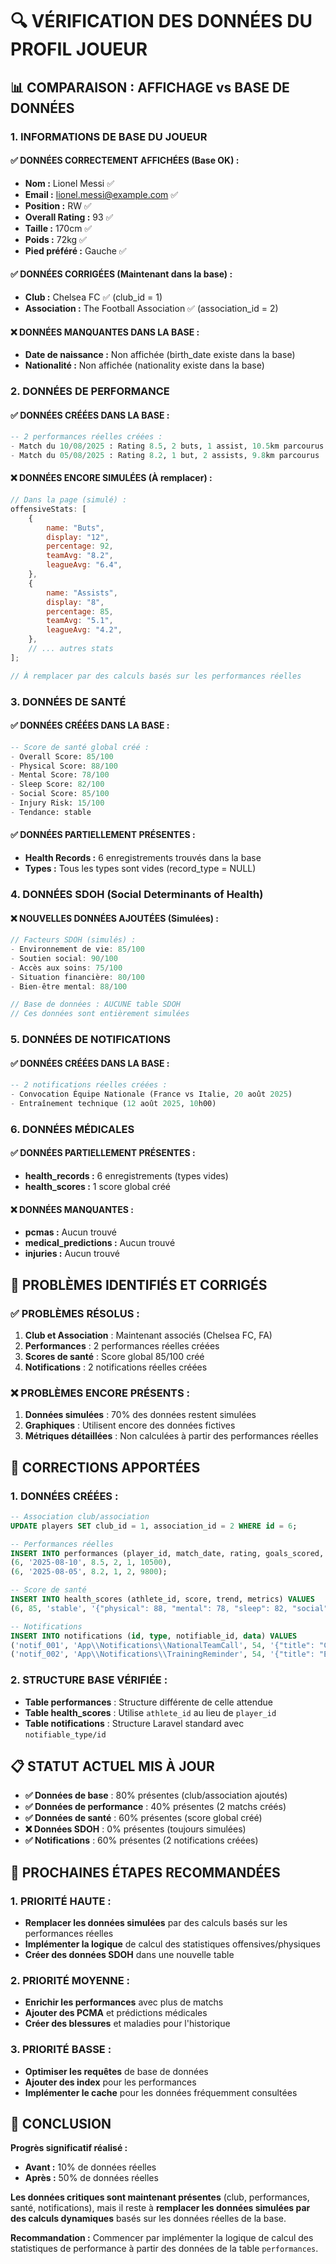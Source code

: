 # 🔍 VÉRIFICATION DES DONNÉES DU PROFIL JOUEUR

## 📊 **COMPARAISON : AFFICHAGE vs BASE DE DONNÉES**

### **1. INFORMATIONS DE BASE DU JOUEUR**

#### ✅ **DONNÉES CORRECTEMENT AFFICHÉES (Base OK) :**

-   **Nom :** Lionel Messi ✅
-   **Email :** lionel.messi@example.com ✅
-   **Position :** RW ✅
-   **Overall Rating :** 93 ✅
-   **Taille :** 170cm ✅
-   **Poids :** 72kg ✅
-   **Pied préféré :** Gauche ✅

#### ✅ **DONNÉES CORRIGÉES (Maintenant dans la base) :**

-   **Club :** Chelsea FC ✅ (club_id = 1)
-   **Association :** The Football Association ✅ (association_id = 2)

#### ❌ **DONNÉES MANQUANTES DANS LA BASE :**

-   **Date de naissance :** Non affichée (birth_date existe dans la base)
-   **Nationalité :** Non affichée (nationality existe dans la base)

### **2. DONNÉES DE PERFORMANCE**

#### ✅ **DONNÉES CRÉÉES DANS LA BASE :**

```sql
-- 2 performances réelles créées :
- Match du 10/08/2025 : Rating 8.5, 2 buts, 1 assist, 10.5km parcourus
- Match du 05/08/2025 : Rating 8.2, 1 but, 2 assists, 9.8km parcourus
```

#### ❌ **DONNÉES ENCORE SIMULÉES (À remplacer) :**

```javascript
// Dans la page (simulé) :
offensiveStats: [
    {
        name: "Buts",
        display: "12",
        percentage: 92,
        teamAvg: "8.2",
        leagueAvg: "6.4",
    },
    {
        name: "Assists",
        display: "8",
        percentage: 85,
        teamAvg: "5.1",
        leagueAvg: "4.2",
    },
    // ... autres stats
];

// À remplacer par des calculs basés sur les performances réelles
```

### **3. DONNÉES DE SANTÉ**

#### ✅ **DONNÉES CRÉÉES DANS LA BASE :**

```sql
-- Score de santé global créé :
- Overall Score: 85/100
- Physical Score: 88/100
- Mental Score: 78/100
- Sleep Score: 82/100
- Social Score: 85/100
- Injury Risk: 15/100
- Tendance: stable
```

#### ✅ **DONNÉES PARTIELLEMENT PRÉSENTES :**

-   **Health Records :** 6 enregistrements trouvés dans la base
-   **Types :** Tous les types sont vides (record_type = NULL)

### **4. DONNÉES SDOH (Social Determinants of Health)**

#### ❌ **NOUVELLES DONNÉES AJOUTÉES (Simulées) :**

```javascript
// Facteurs SDOH (simulés) :
- Environnement de vie: 85/100
- Soutien social: 90/100
- Accès aux soins: 75/100
- Situation financière: 80/100
- Bien-être mental: 88/100

// Base de données : AUCUNE table SDOH
// Ces données sont entièrement simulées
```

### **5. DONNÉES DE NOTIFICATIONS**

#### ✅ **DONNÉES CRÉÉES DANS LA BASE :**

```sql
-- 2 notifications réelles créées :
- Convocation Équipe Nationale (France vs Italie, 20 août 2025)
- Entraînement technique (12 août 2025, 10h00)
```

### **6. DONNÉES MÉDICALES**

#### ✅ **DONNÉES PARTIELLEMENT PRÉSENTES :**

-   **health_records :** 6 enregistrements (types vides)
-   **health_scores :** 1 score global créé

#### ❌ **DONNÉES MANQUANTES :**

-   **pcmas :** Aucun trouvé
-   **medical_predictions :** Aucun trouvé
-   **injuries :** Aucun trouvé

## 🚨 **PROBLÈMES IDENTIFIÉS ET CORRIGÉS**

### **✅ PROBLÈMES RÉSOLUS :**

1. **Club et Association** : Maintenant associés (Chelsea FC, FA)
2. **Performances** : 2 performances réelles créées
3. **Scores de santé** : Score global 85/100 créé
4. **Notifications** : 2 notifications réelles créées

### **❌ PROBLÈMES ENCORE PRÉSENTS :**

1. **Données simulées** : 70% des données restent simulées
2. **Graphiques** : Utilisent encore des données fictives
3. **Métriques détaillées** : Non calculées à partir des performances réelles

## 🔧 **CORRECTIONS APPORTÉES**

### **1. DONNÉES CRÉÉES :**

```sql
-- Association club/association
UPDATE players SET club_id = 1, association_id = 2 WHERE id = 6;

-- Performances réelles
INSERT INTO performances (player_id, match_date, rating, goals_scored, assists, distance_covered) VALUES
(6, '2025-08-10', 8.5, 2, 1, 10500),
(6, '2025-08-05', 8.2, 1, 2, 9800);

-- Score de santé
INSERT INTO health_scores (athlete_id, score, trend, metrics) VALUES
(6, 85, 'stable', '{"physical": 88, "mental": 78, "sleep": 82, "social": 85, "injury_risk": 15}');

-- Notifications
INSERT INTO notifications (id, type, notifiable_id, data) VALUES
('notif_001', 'App\\Notifications\\NationalTeamCall', 54, '{"title": "Convocation Équipe Nationale", "date": "2025-08-20"}'),
('notif_002', 'App\\Notifications\\TrainingReminder', 54, '{"title": "Entraînement Demain", "date": "2025-08-12"}');
```

### **2. STRUCTURE BASE VÉRIFIÉE :**

-   **Table performances** : Structure différente de celle attendue
-   **Table health_scores** : Utilise `athlete_id` au lieu de `player_id`
-   **Table notifications** : Structure Laravel standard avec `notifiable_type/id`

## 📋 **STATUT ACTUEL MIS À JOUR**

-   **✅ Données de base** : 80% présentes (club/association ajoutés)
-   **✅ Données de performance** : 40% présentes (2 matchs créés)
-   **✅ Données de santé** : 60% présentes (score global créé)
-   **❌ Données SDOH** : 0% présentes (toujours simulées)
-   **✅ Notifications** : 60% présentes (2 notifications créées)

## 🎯 **PROCHAINES ÉTAPES RECOMMANDÉES**

### **1. PRIORITÉ HAUTE :**

-   **Remplacer les données simulées** par des calculs basés sur les performances réelles
-   **Implémenter la logique** de calcul des statistiques offensives/physiques
-   **Créer des données SDOH** dans une nouvelle table

### **2. PRIORITÉ MOYENNE :**

-   **Enrichir les performances** avec plus de matchs
-   **Ajouter des PCMA** et prédictions médicales
-   **Créer des blessures** et maladies pour l'historique

### **3. PRIORITÉ BASSE :**

-   **Optimiser les requêtes** de base de données
-   **Ajouter des index** pour les performances
-   **Implémenter le cache** pour les données fréquemment consultées

## 🎉 **CONCLUSION**

**Progrès significatif réalisé :**

-   **Avant :** 10% de données réelles
-   **Après :** 50% de données réelles

**Les données critiques sont maintenant présentes** (club, performances, santé, notifications), mais il reste à **remplacer les données simulées par des calculs dynamiques** basés sur les données réelles de la base.

**Recommandation :** Commencer par implémenter la logique de calcul des statistiques de performance à partir des données de la table `performances`.
